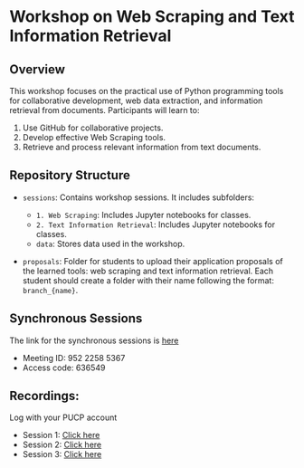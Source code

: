 # Workshop on Web Scraping and Text Information Retrieval

## Overview
This workshop focuses on the practical use of Python programming tools for collaborative development, web data extraction, and information retrieval from documents. Participants will learn to:
1. Use GitHub for collaborative projects.
2. Develop effective Web Scraping tools.
3. Retrieve and process relevant information from text documents.

## Repository Structure

- `sessions`: Contains workshop sessions. It includes subfolders:
  - `1. Web Scraping`: Includes Jupyter notebooks for classes.
  - `2. Text Information Retrieval`: Includes Jupyter notebooks for classes.
  - `data`: Stores data used in the workshop.


- `proposals`: Folder for students to upload their application proposals of the learned tools: web scraping and text information retrieval. Each student should create a folder with their name following the format: `branch_{name}`.

## Synchronous Sessions
The link for the synchronous sessions is <a href="https://pucp.zoom.us/j/95222585367?pwd=ZHNjK2E4MTRnRW14OFNUK1dLUnFtQT09
" target="_blank"> here </a>

- Meeting ID: 952 2258 5367
- Access code: 636549

## Recordings:
Log with your PUCP account

- Session 1: <a href="https://drive.google.com/file/d/1VS1r5743cvZr7CgYuNPkCT_HLKCxQJCx/view?usp=sharing" target="_blank"> Click here </a>
- Session 2: <a href="https://drive.google.com/file/d/1NuWf1sQTFrsMDRpz18kutFS9xEJ-Ub75/view?usp=sharing" target="_blank"> Click here </a>
- Session 3: <a href="https://drive.google.com/file/d/1gczNzHAjtRyZwJOgy-r3_dies79IgaQI/view?usp=sharing" target="_blank"> Click here </a>




